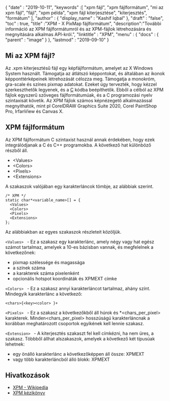 {
  "date" : "2019-10-11",
  "keywords" :[ "xpm fájl", "xpm fájlformátum", "mi az xpm fájl", "fájl", "xpm példa", "xpm fájl kiterjesztése", "kiterjesztés", "formátum" ],
  "author" : {
    "display_name" : "Kashif Iqbal"
},
  "draft" : "false",
  "toc" : true,
  "title" :"XPM - X PixMap fájlformátum",
  "description":"További információ az XPM fájlformátumról és az XPM-fájlok létrehozására és megnyitására alkalmas API-król.",
  "linktitle" : "XPM",
  "menu" : {
    "docs" : {
      "parent" : "image"
}
},
  "lastmod" : "2019-09-10"
}

## Mi az XPM fájl?

Az .xpm kiterjesztésű fájl egy képfájlformátum, amelyet az X Windows System használt. Támogatja az átlátszó képpontokat, és általában az ikonok képponttérképeinek létrehozását célozza meg. Támogatja a monokróm, gra-scale és színes pixmap adatokat. Ezeket úgy tervezték, hogy kézzel szerkeszthetők legyenek, és a [C](/hu/programming/c/) kódba beépíthetők. Ebből a célból az XPM fájlok egyszerű szöveges fájlformátumúak, és a C programozási nyelv szintaxisát követik. Az XPM fájlok számos képnézegető alkalmazással megnyithatók, mint pl
CorelDRAW Graphics Suite 2020, Corel PaintShop Pro, IrfanView és Canvas X.

## XPM fájlformátum

Az XPM fájlformátum C szintaxist használ annak érdekében, hogy ezek integrálódjanak a C és C++ programokba. A következő hat különböző részből áll.

* \<Values>
* \<Colors>
* \<Pixels>
* \<Extensions>

A szakaszok valójában egy karakterláncok tömbje, az alábbiak szerint.

```
/* XPM */
static char*<variable_name>[] = {
  <Values>
  <Colors>
  <Pixels>
  <Extensions>
};
```
Az alábbiakban az egyes szakaszok részleteit közöljük.

`<Values> ` - Ez a szakasz egy karakterlánc, amely négy vagy hat egész számot tartalmaz, amelyek a 10-es bázisban vannak, és megfelelnek a következőnek:

* pixmap szélessége és magassága
* a színek száma
* a karakterek száma pixelenként
* opcionális hotspot koordináták és XPMEXT címke

`<Colors> ` - Ez a szakasz annyi karakterláncot tartalmaz, ahány színt. Mindegyik karakterlánc a következő:

```
<chars>{<key><color> }+
```
`<Pixels> ` - Ez a szakasz a következőkből áll<height> húrok és<width> \*<chars_per_pixel> karakterek. Minden<chars_per_pixel> hosszúságú karakterláncnak a korábban meghatározott csoportok egyikének kell lennie<Colors> szakasz.

`<Extension> ` - A kiterjesztés szakaszt fel kell címkézni, ha nem üres, a<Values> szakasz. Többből állhat<Extension> alszakaszok, amelyek a következő két típusúak lehetnek:

* egy önálló karakterlánc a következőképpen áll össze: XPMEXT<extension-name><extension-data>
* vagy több karakterláncból álló blokk: XPMEXT<extension-name><related extension-data composed of several strings>

## Hivatkozások

* [XPM - Wikipedia](https://en.wikipedia.org/wiki/X_PixMap)
* [XPM kézikönyv](http://www.xfree86.org/current/xpm.pdf)


